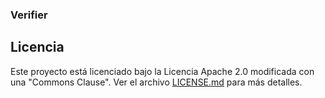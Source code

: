 ### Verifier

## Licencia

Este proyecto está licenciado bajo la Licencia Apache 2.0 modificada con una "Commons Clause". Ver el archivo [LICENSE.md](LICENSE) para más detalles.
